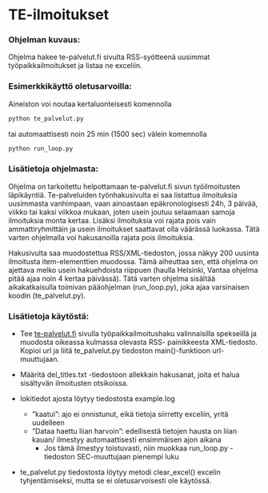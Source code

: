 # TE-ilmoitukset
### Ohjelman kuvaus:
Ohjelma hakee te-palvelut.fi sivulta RSS-syötteenä uusimmat työpaikkailmoitukset ja listaa ne exceliin.

### Esimerkkikäyttö oletusarvoilla:

Aineiston voi noutaa kertaluonteisesti komennolla 
```python 
python te_palvelut.py
```

tai automaattisesti noin 25 min (1500 sec) välein komennolla 
```python
python run_loop.py
```

### Lisätietoja ohjelmasta:
Ohjelma on tarkoitettu helpottamaan te-palvelut.fi sivun
työilmoitusten läpikäyntiä. Te-palveluiden työnhakusivulta
ei saa listattua ilmoituksia uusimmasta vanhimpaan, vaan 
ainoastaan epäkronologisesti 24h, 3 päivää, viikko tai kaksi
viikkoa mukaan, joten usein joutuu selaamaan samoja 
ilmoituksia monta kertaa. Lisäksi ilmoituksia voi rajata 
pois vain ammattiryhmittäin ja usein ilmoitukset saattavat 
olla väärässä luokassa. Tätä varten ohjelmalla voi 
hakusanoilla rajata pois ilmoituksia. 

Hakusivulta saa muodostettua RSS/XML-tiedoston, jossa näkyy 
200 uusinta ilmoitusta item-elementtien muodossa. Tämä 
aiheuttaa sen, että ohjelma on ajettava melko usein 
hakuehdoista riippuen (haulla Helsinki, Vantaa ohjelma pitää 
ajaa noin 4 kertaa päivässä). Tätä varten ohjelma sisältää 
aikakatkaisulla toimivan pääohjelman (run_loop.py), joka ajaa 
varsinaisen koodin (te_palvelut.py).

### Lisätietoja käytöstä:
* Tee [te-palvelut.fi](https://paikat.te-palvelut.fi/tpt/) sivulla työpaikkailmoitushaku valinnaisilla spekseillä ja muodosta oikeassa kulmassa olevasta RSS- painikkeesta XML-tiedosto. Kopioi url ja liitä te_palvelut.py tiedoston main()-funktioon url-muuttujaan.

* Määritä del_titles.txt -tiedostoon allekkain hakusanat, joita et halua sisältyvän ilmoitusten otsikoissa.

* lokitiedot ajosta löytyy tiedostosta example.log
  * ”kaatui”: ajo ei onnistunut, eikä tietoja siirretty exceliin, yritä uudelleen
  * ”Dataa haettu liian harvoin”: edellisestä tietojen hausta on liian kauan/ ilmestyy automaattisesti ensimmäisen ajon aikana
    * Jos tämä ilmestyy toistuvasti, niin muokkaa run_loop.py -tiedoston SEC-muuttujaan pienempi luku
* te_palvelut.py tiedostosta löytyy metodi clear_excel() excelin tyhjentämiseksi, mutta se ei oletusarvoisesti ole käytössä.
